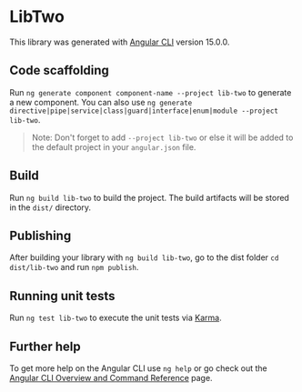 # LibTwo

This library was generated with [Angular CLI](https://github.com/angular/angular-cli) version 15.0.0.

## Code scaffolding

Run `ng generate component component-name --project lib-two` to generate a new component. You can also use `ng generate directive|pipe|service|class|guard|interface|enum|module --project lib-two`.
> Note: Don't forget to add `--project lib-two` or else it will be added to the default project in your `angular.json` file. 

## Build

Run `ng build lib-two` to build the project. The build artifacts will be stored in the `dist/` directory.

## Publishing

After building your library with `ng build lib-two`, go to the dist folder `cd dist/lib-two` and run `npm publish`.

## Running unit tests

Run `ng test lib-two` to execute the unit tests via [Karma](https://karma-runner.github.io).

## Further help

To get more help on the Angular CLI use `ng help` or go check out the [Angular CLI Overview and Command Reference](https://angular.io/cli) page.
